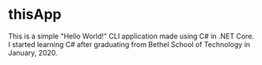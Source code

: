 # thisApp

This is a simple "Hello World!" CLI application made using C# in .NET Core. I started learning C# after graduating from Bethel School of Technology in January, 2020.
